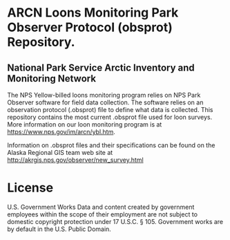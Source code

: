 # ARCN Loons Monitoring Park Observer Protocol (obsprot) Repository.
## National Park Service Arctic Inventory and Monitoring Network
The NPS Yellow-billed loons monitoring program relies on NPS Park Observer software for field data collection. The software relies on an observation protocol (.obsprot) file to define what data is collected. This repository contains the most current .obsprot file used for loon surveys. More information on our loon monitoring program is at https://www.nps.gov/im/arcn/ybl.htm.

Information on .obsprot files and their specifications can be found on the Alaska Regional GIS team web site at http://akrgis.nps.gov/observer/new_survey.html

# License
U.S. Government Works
Data and content created by government employees within the scope of their employment are not subject to domestic copyright protection under 17 U.S.C. § 105. Government works are by default in the U.S. Public Domain. 

